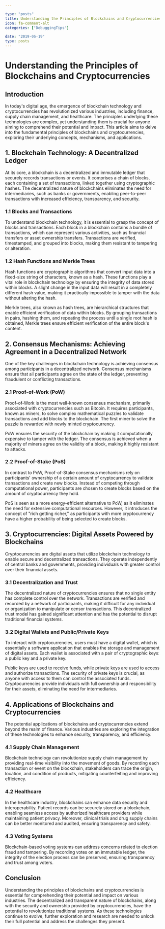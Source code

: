 ```yaml
---

type: "posts"
title: Understanding the Principles of Blockchains and Cryptocurrencies
icon: fa-comment-alt
categories: ["DebuggingTips"]

date: "2019-06-19"
type: posts
---
```





# Understanding the Principles of Blockchains and Cryptocurrencies

## Introduction

In today's digital age, the emergence of blockchain technology and cryptocurrencies has revolutionized various industries, including finance, supply chain management, and healthcare. The principles underlying these technologies are complex, yet understanding them is crucial for anyone aiming to comprehend their potential and impact. This article aims to delve into the fundamental principles of blockchains and cryptocurrencies, exploring their underlying concepts, mechanisms, and applications.

## 1. Blockchain Technology: A Decentralized Ledger

At its core, a blockchain is a decentralized and immutable ledger that securely records transactions or events. It comprises a chain of blocks, each containing a set of transactions, linked together using cryptographic hashes. The decentralized nature of blockchains eliminates the need for intermediaries, such as banks or governments, enabling peer-to-peer transactions with increased efficiency, transparency, and security.

### 1.1 Blocks and Transactions

To understand blockchain technology, it is essential to grasp the concept of blocks and transactions. Each block in a blockchain contains a bundle of transactions, which can represent various activities, such as financial transfers or asset ownership transfers. Transactions are verified, timestamped, and grouped into blocks, making them resistant to tampering or alteration.

### 1.2 Hash Functions and Merkle Trees

Hash functions are cryptographic algorithms that convert input data into a fixed-size string of characters, known as a hash. These functions play a vital role in blockchain technology by ensuring the integrity of data stored within blocks. A slight change in the input data will result in a completely different hash value, making it practically impossible to tamper with the data without altering the hash.

Merkle trees, also known as hash trees, are hierarchical structures that enable efficient verification of data within blocks. By grouping transactions in pairs, hashing them, and repeating the process until a single root hash is obtained, Merkle trees ensure efficient verification of the entire block's content.

## 2. Consensus Mechanisms: Achieving Agreement in a Decentralized Network

One of the key challenges in blockchain technology is achieving consensus among participants in a decentralized network. Consensus mechanisms ensure that all participants agree on the state of the ledger, preventing fraudulent or conflicting transactions.

### 2.1 Proof-of-Work (PoW)

Proof-of-Work is the most well-known consensus mechanism, primarily associated with cryptocurrencies such as Bitcoin. It requires participants, known as miners, to solve complex mathematical puzzles to validate transactions and add blocks to the blockchain. The first miner to solve the puzzle is rewarded with newly minted cryptocurrency.

PoW ensures the security of the blockchain by making it computationally expensive to tamper with the ledger. The consensus is achieved when a majority of miners agree on the validity of a block, making it highly resistant to attacks.

### 2.2 Proof-of-Stake (PoS)

In contrast to PoW, Proof-of-Stake consensus mechanisms rely on participants' ownership of a certain amount of cryptocurrency to validate transactions and create new blocks. Instead of competing through computational power, participants are chosen to create blocks based on the amount of cryptocurrency they hold.

PoS is seen as a more energy-efficient alternative to PoW, as it eliminates the need for extensive computational resources. However, it introduces the concept of "rich getting richer," as participants with more cryptocurrency have a higher probability of being selected to create blocks.

## 3. Cryptocurrencies: Digital Assets Powered by Blockchains

Cryptocurrencies are digital assets that utilize blockchain technology to enable secure and decentralized transactions. They operate independently of central banks and governments, providing individuals with greater control over their financial assets.

### 3.1 Decentralization and Trust

The decentralized nature of cryptocurrencies ensures that no single entity has complete control over the network. Transactions are verified and recorded by a network of participants, making it difficult for any individual or organization to manipulate or censor transactions. This decentralized trust model has gained significant attention and has the potential to disrupt traditional financial systems.

### 3.2 Digital Wallets and Public/Private Keys

To interact with cryptocurrencies, users must have a digital wallet, which is essentially a software application that enables the storage and management of digital assets. Each wallet is associated with a pair of cryptographic keys: a public key and a private key.

Public keys are used to receive funds, while private keys are used to access and authorize transactions. The security of private keys is crucial, as anyone with access to them can control the associated funds. Cryptocurrencies provide individuals with full ownership and responsibility for their assets, eliminating the need for intermediaries.

## 4. Applications of Blockchains and Cryptocurrencies

The potential applications of blockchains and cryptocurrencies extend beyond the realm of finance. Various industries are exploring the integration of these technologies to enhance security, transparency, and efficiency.

### 4.1 Supply Chain Management

Blockchain technology can revolutionize supply chain management by providing real-time visibility into the movement of goods. By recording each transaction or event on the blockchain, stakeholders can trace the origin, location, and condition of products, mitigating counterfeiting and improving efficiency.

### 4.2 Healthcare

In the healthcare industry, blockchains can enhance data security and interoperability. Patient records can be securely stored on a blockchain, enabling seamless access by authorized healthcare providers while maintaining patient privacy. Moreover, clinical trials and drug supply chains can be better monitored and audited, ensuring transparency and safety.

### 4.3 Voting Systems

Blockchain-based voting systems can address concerns related to election fraud and tampering. By recording votes on an immutable ledger, the integrity of the election process can be preserved, ensuring transparency and trust among voters.

## Conclusion

Understanding the principles of blockchains and cryptocurrencies is essential for comprehending their potential and impact on various industries. The decentralized and transparent nature of blockchains, along with the security and ownership provided by cryptocurrencies, have the potential to revolutionize traditional systems. As these technologies continue to evolve, further exploration and research are needed to unlock their full potential and address the challenges they present.